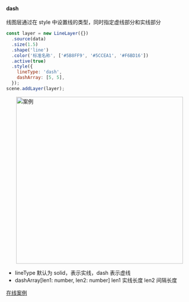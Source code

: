 #### dash

线图层通过在 style 中设置线的类型，同时指定虚线部分和实线部分

```javascript
const layer = new LineLayer({})
  .source(data)
  .size(1.5)
  .shape('line')
  .color('标准名称', ['#5B8FF9', '#5CCEA1', '#F6BD16'])
  .active(true)
  .style({
    lineType: 'dash',
    dashArray: [5, 5],
  });
scene.addLayer(layer);
```

<img width="450px" style="display: block;margin: 0 auto;" alt="案例" src='https://gw.alipayobjects.com/mdn/rms_816329/afts/img/A*pb3FRZnaa0AAAAAAAAAAAAAAARQnAQ'>

- lineType
  默认为 solid，表示实线，dash 表示虚线
- dashArray[len1: number, len2: number]
  len1 实线长度
  len2 间隔长度

[在线案例](/examples/line/arc#trip_arc_dark_linear)
